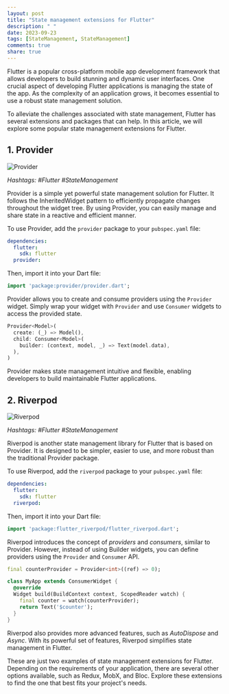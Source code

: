 ```yaml
---
layout: post
title: "State management extensions for Flutter"
description: " "
date: 2023-09-23
tags: [StateManagement, StateManagement]
comments: true
share: true
---
```


Flutter is a popular cross-platform mobile app development framework that allows developers to build stunning and dynamic user interfaces. One crucial aspect of developing Flutter applications is managing the state of the app. As the complexity of an application grows, it becomes essential to use a robust state management solution.

To alleviate the challenges associated with state management, Flutter has several extensions and packages that can help. In this article, we will explore some popular state management extensions for Flutter.

## 1. Provider

![Provider](https://assets.example.com/provider.png)

*Hashtags: #Flutter #StateManagement*

Provider is a simple yet powerful state management solution for Flutter. It follows the InheritedWidget pattern to efficiently propagate changes throughout the widget tree. By using Provider, you can easily manage and share state in a reactive and efficient manner.

To use Provider, add the `provider` package to your `pubspec.yaml` file:

```yaml
dependencies:
  flutter:
    sdk: flutter
  provider:
```

Then, import it into your Dart file:

```dart
import 'package:provider/provider.dart';
```

Provider allows you to create and consume providers using the `Provider` widget. Simply wrap your widget with `Provider` and use `Consumer` widgets to access the provided state.

```dart
Provider<Model>(
  create: (_) => Model(),
  child: Consumer<Model>(
    builder: (context, model, _) => Text(model.data),
  ),
)
```

Provider makes state management intuitive and flexible, enabling developers to build maintainable Flutter applications.

## 2. Riverpod

![Riverpod](https://assets.example.com/riverpod.png)

*Hashtags: #Flutter #StateManagement*

Riverpod is another state management library for Flutter that is based on Provider. It is designed to be simpler, easier to use, and more robust than the traditional Provider package.

To use Riverpod, add the `riverpod` package to your `pubspec.yaml` file:

```yaml
dependencies:
  flutter:
    sdk: flutter
  riverpod:
```

Then, import it into your Dart file:

```dart
import 'package:flutter_riverpod/flutter_riverpod.dart';
```

Riverpod introduces the concept of *providers* and *consumers*, similar to Provider. However, instead of using Builder widgets, you can define providers using the `Provider` and `Consumer` API.

```dart
final counterProvider = Provider<int>((ref) => 0);

class MyApp extends ConsumerWidget {
  @override
  Widget build(BuildContext context, ScopedReader watch) {
    final counter = watch(counterProvider);
    return Text('$counter');
  }
}
```

Riverpod also provides more advanced features, such as *AutoDispose* and *Async*. With its powerful set of features, Riverpod simplifies state management in Flutter.

These are just two examples of state management extensions for Flutter. Depending on the requirements of your application, there are several other options available, such as Redux, MobX, and Bloc. Explore these extensions to find the one that best fits your project's needs.